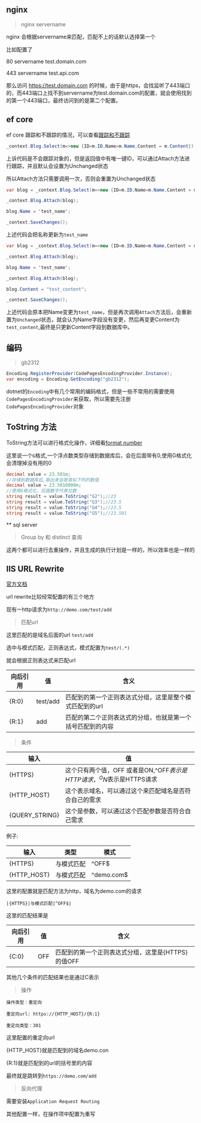 
## nginx

>nginx servername

nginx 会根据servername来匹配，匹配不上的话默认选择第一个

比如配置了

80
servername test.domain.com

443
servername test.api.com

那么访问 https://test.domain.com 的时候，由于是https，会找监听了443端口的，而443端口上找不到servername为test.domain.com的配置，就会使用找到的第一个443端口，最终访问到的是第二个配置。


## ef core


ef core 跟踪和不跟踪的情况，可以查看[跟踪和不跟踪](https://docs.microsoft.com/en-us/ef/core/querying/tracking)

```csharp
_context.Blog.Select(m=>new {ID=m.ID,Name=m.Name,Content = m.Content})
```

上诉代码是不会跟踪对象的，但是返回值中有唯一键ID，可以通过Attach方法进行跟踪，并且默认会设置为Unchanged状态

所以Attach方法只需要调用一次，否则会重置为Unchanged状态

```csharp
var blog = _context.Blog.Select(m=>new {ID=m.ID,Name=m.Name,Content = m.Content}).FirstOrDefault();

_context.Blog.Attach(blog);

blog.Name = 'test_name';

_context.SaveChanges();

```
上述代码会把名称更新为`test_name`

```csharp
var blog = _context.Blog.Select(m=>new {ID=m.ID,Name=m.Name,Content = m.Content}).FirstOrDefault();

_context.Blog.Attach(blog);

blog.Name = 'test_name';

_context.Blog.Attach(blog);

blog.Content = "test_content";

_context.SaveChanges();

```

上述代码会原本把Name变更为`test_name`，但是再次调用`Attach`方法后，会重新置为`Unchanged`状态，就会认为Name字段没有变更，然后再变更Content为`test_content`,最终是只更新Content字段到数据库中。

## 编码

>gb2312

```csharp
Encoding.RegisterProvider(CodePagesEncodingProvider.Instance);
var encoding = Encoding.GetEncoding("gb2312");
```

dotnet的`Encoding`中有几个常用的编码格式，但是一些不常用的需要使用`CodePagesEncodingProvider`来获取，所以需要先注册`CodePagesEncodingProvider`对象

## ToString 方法

ToString方法可以进行格式化操作，详细看[format number](https://docs.microsoft.com/en-us/dotnet/standard/base-types/formatting-types)

这里说一个`G`格式,一个浮点数类型存储到数据库后，会在后面带有0,使用G格式化会清理掉没有用的0

``` csharp
decimal value = 23.501m;
//存储到数据库后,取出来会是类似下列的数值
decimal value = 23.5010000m;
//使用G格式化，后面数字代表位数
string result = value.ToString("G2");//23
string result = value.ToString("G3");//23.5
string result = value.ToString("G4");//23.5
string result = value.ToString("G5");//23.501
```

** sql server

>Group by 和 distinct 查询

这两个都可以进行去重操作，并且生成的执行计划是一样的，所以效率也是一样的

## IIS URL Rewrite

[官方文档](https://docs.microsoft.com/en-us/iis/extensions/url-rewrite-module/using-the-url-rewrite-module)

url rewrite比较经常配置的有三个地方

现有一http请求为`http://demo.com/test/add`

>匹配url

这里匹配的是域名后面的url `test/add`

选中与模式匹配，正则表达式，模式配置为`test/(.*)`

就会根据正则表达式来匹配url

|向后引用|值|含义|
|----|----|----|
|{R:0}|test/add|匹配到的第一个正则表达式分组，这里是整个模式匹配到的url|
|{R:1}|add|匹配的第二个正则表达式的分组，也就是第一个括号匹配到的内容|

>条件

|输入|值|
|----|----|
|{HTTPS}| 这个只有两个值，OFF 或者是ON,^OFF$表示是HTTP请求，^ON$表示是HTTPS请求
|{HTTP_HOST}|这个表示域名，可以通过这个来匹配域名是否符合自己的需求
|{QUERY_STRING}|这个是参数，可以通过这个匹配参数是否符合自己需求


例子:

|输入|类型|模式|
|----|----|----|
|{HTTPS}|与模式匹配|^OFF$|
|{HTTP_HOST}|与模式匹配|^demo\.com$

这里的配置就是匹配方法为http，域名为demo.com的请求

`|{HTTPS}|与模式匹配|^OFF$|`

这里的匹配结果是

|向后引用|值|含义|
|----|----|----|
|{C:0}|OFF|匹配到的第一个正则表达式分组，这里是{HTTPS}的值OFF|

其他几个条件的匹配结果也是通过C表示

>操作

```
操作类型：重定向

重定向url: https://{HTTP_HOST}/{R:1}

重定向类型：301
```
这里配置的重定向url

{HTTP_HOST}就是匹配到的域名demo.con

{R:1}就是匹配到的url的括号里的内容

最终就是跳转到`https://demo.com/add`

>反向代理

需要安装`Application Request Routing`

其他配置一样，在操作项中配置为重写